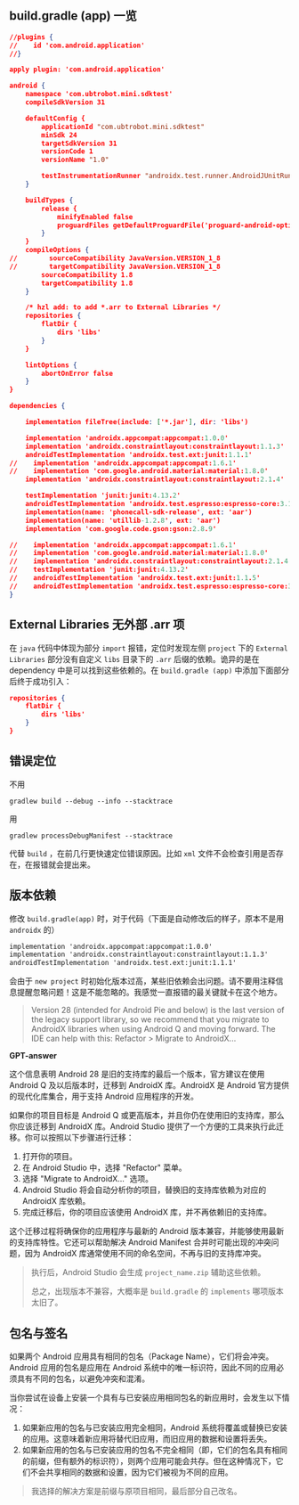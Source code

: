## build.gradle (app) 一览

```json
//plugins {
//    id 'com.android.application'
//}

apply plugin: 'com.android.application'

android {
    namespace 'com.ubtrobot.mini.sdktest'
    compileSdkVersion 31

    defaultConfig {
        applicationId "com.ubtrobot.mini.sdktest"
        minSdk 24
        targetSdkVersion 31
        versionCode 1
        versionName "1.0"

        testInstrumentationRunner "androidx.test.runner.AndroidJUnitRunner"
    }

    buildTypes {
        release {
            minifyEnabled false
            proguardFiles getDefaultProguardFile('proguard-android-optimize.txt'), 'proguard-rules.pro'
        }
    }
    compileOptions {
//        sourceCompatibility JavaVersion.VERSION_1_8
//        targetCompatibility JavaVersion.VERSION_1_8
        sourceCompatibility 1.8
        targetCompatibility 1.8
    }

    /* hzl add: to add *.arr to External Libraries */
    repositories {
        flatDir {
            dirs 'libs'
        }
    }

    lintOptions {
        abortOnError false
    }
}

dependencies {

    implementation fileTree(include: ['*.jar'], dir: 'libs')

    implementation 'androidx.appcompat:appcompat:1.0.0'
    implementation 'androidx.constraintlayout:constraintlayout:1.1.3'
    androidTestImplementation 'androidx.test.ext:junit:1.1.1'
//    implementation 'androidx.appcompat:appcompat:1.6.1'
//    implementation 'com.google.android.material:material:1.8.0'
    implementation 'androidx.constraintlayout:constraintlayout:2.1.4'

    testImplementation 'junit:junit:4.13.2'
    androidTestImplementation 'androidx.test.espresso:espresso-core:3.1.0'
    implementation(name: 'phonecall-sdk-release', ext: 'aar')
    implementation(name: 'utillib-1.2.8', ext: 'aar')
    implementation 'com.google.code.gson:gson:2.8.9'

//    implementation 'androidx.appcompat:appcompat:1.6.1'
//    implementation 'com.google.android.material:material:1.8.0'
//    implementation 'androidx.constraintlayout:constraintlayout:2.1.4'
//    testImplementation 'junit:junit:4.13.2'
//    androidTestImplementation 'androidx.test.ext:junit:1.1.5'
//    androidTestImplementation 'androidx.test.espresso:espresso-core:3.5.1'
}
```



## External Libraries 无外部 .arr 项

在 `java` 代码中体现为部分 `import` 报错，定位时发现左侧 `project` 下的 `External Libraries` 部分没有自定义 `libs` 目录下的 `.arr` 后缀的依赖。诡异的是在 dependency 中是可以找到这些依赖的。在 `build.gradle (app)` 中添加下面部分后终于成功引入：

```json
repositories {
    flatDir {
        dirs 'libs'
    }
}
```





## 错误定位

不用

```shell
gradlew build --debug --info --stacktrace
```

用

```shell
gradlew processDebugManifest --stacktrace
```

代替 `build` ，在前几行更快速定位错误原因。比如 `xml` 文件不会检查引用是否存在，在报错就会提出来。



## 版本依赖

修改 `build.gradle(app)` 时，对于代码（下面是自动修改后的样子，原本不是用 `androidx` 的）

```xml
implementation 'androidx.appcompat:appcompat:1.0.0'
implementation 'androidx.constraintlayout:constraintlayout:1.1.3'
androidTestImplementation 'androidx.test.ext:junit:1.1.1'
```

会由于 `new project` 时初始化版本过高，某些旧依赖会出问题。请不要用注释信息提醒忽略问题！这是不能忽略的。我感觉一直报错的最关键就卡在这个地方。

> Version 28 (intended for Android Pie and below) is the last version of the legacy support library, so we recommend that you migrate to AndroidX libraries when using Android Q and moving forward. The IDE can help with this: Refactor > Migrate to AndroidX...

**GPT-answer**

这个信息表明 Android 28 是旧的支持库的最后一个版本，官方建议在使用 Android Q 及以后版本时，迁移到 AndroidX 库。AndroidX 是 Android 官方提供的现代化库集合，用于支持 Android 应用程序的开发。

如果你的项目目标是 Android Q 或更高版本，并且你仍在使用旧的支持库，那么你应该迁移到 AndroidX 库。Android Studio 提供了一个方便的工具来执行此迁移。你可以按照以下步骤进行迁移：

1. 打开你的项目。
2. 在 Android Studio 中，选择 "Refactor" 菜单。
3. 选择 "Migrate to AndroidX..." 选项。
4. Android Studio 将会自动分析你的项目，替换旧的支持库依赖为对应的 AndroidX 库依赖。
5. 完成迁移后，你的项目应该使用 AndroidX 库，并不再依赖旧的支持库。

这个迁移过程将确保你的应用程序与最新的 Android 版本兼容，并能够使用最新的支持库特性。它还可以帮助解决 Android Manifest 合并时可能出现的冲突问题，因为 AndroidX 库通常使用不同的命名空间，不再与旧的支持库冲突。

> 执行后，Android Studio 会生成 `project_name.zip` 辅助这些依赖。
>
> 总之，出现版本不兼容，大概率是 `build.gradle` 的 `implements` 哪项版本太旧了。



## 包名与签名

如果两个 Android 应用具有相同的包名（Package Name），它们将会冲突。Android 应用的包名是应用在 Android 系统中的唯一标识符，因此不同的应用必须具有不同的包名，以避免冲突和混淆。

当你尝试在设备上安装一个具有与已安装应用相同包名的新应用时，会发生以下情况：

1. 如果新应用的包名与已安装应用完全相同，Android 系统将覆盖或替换已安装的应用。这意味着新应用将替代旧应用，而旧应用的数据和设置将丢失。
2. 如果新应用的包名与已安装应用的包名不完全相同（即，它们的包名具有相同的前缀，但有额外的标识符），则两个应用可能会共存。但在这种情况下，它们不会共享相同的数据和设置，因为它们被视为不同的应用。

> 我选择的解决方案是前缀与原项目相同，最后部分自己改名。